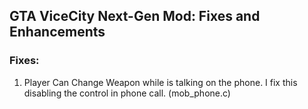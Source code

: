 ## GTA ViceCity Next-Gen Mod: Fixes and Enhancements

### Fixes:
 1. Player Can Change Weapon while is talking on the phone. I fix this disabling the control in phone call. (mob_phone.c)

